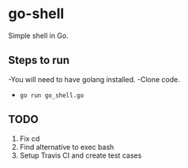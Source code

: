 # go-shell
Simple shell in Go.

## Steps to run
-You will need to have golang installed.
-Clone code.
* `go run go_shell.go`

## TODO
1. Fix cd
2. Find alternative to exec bash
3. Setup Travis CI and create test cases
